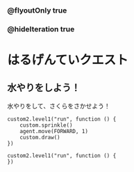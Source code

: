 ### @flyoutOnly true
### @hideIteration true

# はるげんていクエスト

## 水やりをしよう！

水やりをして、さくらをさかせよう！

```ghost
custom2.level1("run", function () {
    custom.sprinkle()
    agent.move(FORWARD, 1)
    custom.draw()
})
```

```template
custom2.level1("run", function () {
})
```